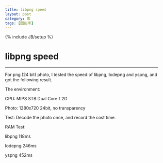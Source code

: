 ```yaml
---
title: libpng speed
layout: post
category: 库
tags: [图形库]
---
```

{% include JB/setup %}
# libpng speed
---

For png (24 bit) photo, I tested the speed of libpng, lodepng and yspng, and got the following result.

The environment:

CPU:   MIPS STB Dual Core 1.2G

Photo: 1280x720 24bit, no transparency

Test:  Decode the photo once, and record the cost time.

RAM Test:

libpng    118ms

lodepng   246ms

yspng     452ms
